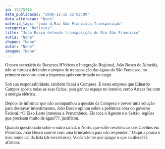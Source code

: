 ```yaml
---
id: 12375216
data_publicacao: "2006-12-15 22:02:00"
data_alteracao: "None"
materia_tags: "joão d,Rio São Francisco,Transposição"
categoria: "Notícias"
title: "João Bosco defende transposição do Rio São Francisco"
sutia: "None"
chapeu: "None"
autor: "None"
imagem: "None"
---
```

<p><P><FONT face=Verdana>O novo secretário de Recursos H?dricos e Integração Regional, João Bosco de Almeida, não se furtou a defender o projeto de transposição das águas do São Francisco, no primeiro encontro com a imprensa após confirmado no cargo. </FONT></P></p>
<p><P><FONT face=Verdana>Sob sua responsabilidade, também ficará a Compesa. É nesta empresa que Eduardo Campos aposta todas as suas fichas, para ganhar espaço no interior, como Arraes fez com a energia elétrica.<BR></FONT><FONT face=Verdana></FONT></P></p>
<p><P><FONT face=Verdana>Depois de informar que não acompanhou a questão da Compesa e prever uma solução para destravar investimentos, João Bosco opinou sobre a polêmica obra do governo Federal. “O Eixo Leste interessa a Pernambuco. Ele toca o Agreste e o Sertão, regiões que precisam muito de água???, justificou.</FONT></P></p>
<p><P><FONT face=Verdana>Quando questionado sobre o outro ramal, o Norte, que sofre resistências dos Coelhos em Petrolina, João Bosco saiu-se com uma brincadeira para não responder. “Daqui a pouco o meu nome cai da lista (de secretários). Vocês vão ter que apagar o que eu disse???, afirmou.</FONT></P> </p>
